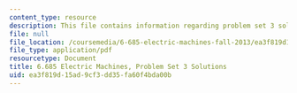 ```yaml
---
content_type: resource
description: This file contains information regarding problem set 3 solution.
file: null
file_location: /coursemedia/6-685-electric-machines-fall-2013/ea3f819d15ad9cf3dd35fa60f4bda00b_MIT6_685F13_ps03ans.pdf
file_type: application/pdf
resourcetype: Document
title: 6.685 Electric Machines, Problem Set 3 Solutions
uid: ea3f819d-15ad-9cf3-dd35-fa60f4bda00b
---
```


